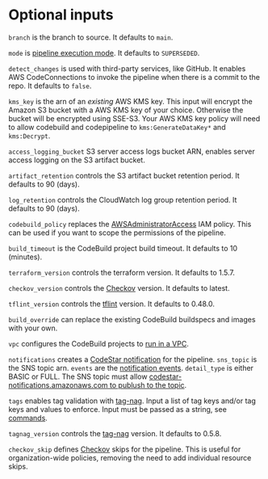 # Optional inputs

`branch` is the branch to source. It defaults to `main`.

`mode` is [pipeline execution mode](https://docs.aws.amazon.com/codepipeline/latest/userguide/concepts-how-it-works.html#concepts-how-it-works-executions). It defaults to `SUPERSEDED`.

`detect_changes` is used with third-party services, like GitHub. It enables AWS CodeConnections to invoke the pipeline when there is a commit to the repo. It defaults to `false`.

`kms_key` is the arn of an *existing* AWS KMS key. This input will encrypt the Amazon S3 bucket with a AWS KMS key of your choice. Otherwise the bucket will be encrypted using SSE-S3. Your AWS KMS key policy will need to allow codebuild and codepipeline to `kms:GenerateDataKey*` and `kms:Decrypt`.

`access_logging_bucket` S3 server access logs bucket ARN, enables server access logging on the S3 artifact bucket.

`artifact_retention` controls the S3 artifact bucket retention period. It defaults to 90 (days). 

`log_retention` controls the CloudWatch log group retention period. It defaults to 90 (days). 

`codebuild_policy` replaces the [AWSAdministratorAccess](https://docs.aws.amazon.com/aws-managed-policy/latest/reference/AdministratorAccess.html) IAM policy. This can be used if you want to scope the permissions of the pipeline. 

`build_timeout` is the CodeBuild project build timeout. It defaults to 10 (minutes). 

`terraform_version` controls the terraform version. It defaults to 1.5.7.

`checkov_version` controls the [Checkov](https://www.checkov.io/) version. It defaults to latest.

`tflint_version` controls the [tflint](https://github.com/terraform-linters/tflint) version. It defaults to 0.48.0.

`build_override` can replace the existing CodeBuild buildspecs and images with your own. 

`vpc` configures the CodeBuild projects to [run in a VPC](https://docs.aws.amazon.com/codebuild/latest/userguide/vpc-support.html).  

`notifications` creates a [CodeStar notification](https://docs.aws.amazon.com/dtconsole/latest/userguide/welcome.html) for the pipeline. `sns_topic` is the SNS topic arn. `events` are the [notification events](https://docs.aws.amazon.com/dtconsole/latest/userguide/concepts.html#events-ref-pipeline). `detail_type` is either BASIC or FULL. The SNS topic must allow [codestar-notifications.amazonaws.com to publush to the topic](https://docs.aws.amazon.com/dtconsole/latest/userguide/notification-target-create.html). 

`tags` enables tag validation with [tag-nag](https://github.com/jakebark/tag-nag). Input a list of tag keys and/or tag keys and values to enforce. Input must be passed as a string, see [commands](https://github.com/jakebark/tag-nag?tab=readme-ov-file#commands). 

`tagnag_version` controls the [tag-nag](https://github.com/jakebark/tag-nag) version. It defaults to 0.5.8.

`checkov_skip` defines [Checkov](https://www.checkov.io/) skips for the pipeline. This is useful for organization-wide policies, removing the need to add individual resource skips. 
